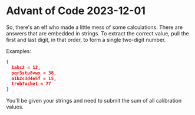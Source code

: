 # Advant of Code 2023-12-01

So, there's an elf who made a little mess of some calculations. There are answers that are embedded in strings. To extract the correct value, pull the first and last digit, in that order, to form a single two-digit number. 

Examples:

```json
{
  1abc2 = 12,
  pqr3stu8vwx = 38,
  a1b2c3d4e5f = 15,
  treb7uchet = 77
}
```

You'll be given your strings and need to submit the sum of all calibration values.

